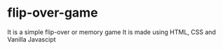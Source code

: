 # flip-over-game
It is a simple flip-over or memory game
It is made using HTML, CSS and Vanilla Javascipt 
